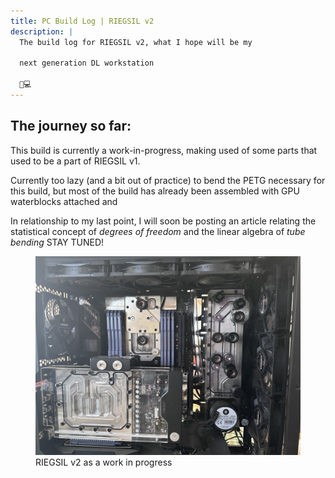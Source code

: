 ```yaml
---
title: PC Build Log | RIEGSIL v2
description: |
  The build log for RIEGSIL v2, what I hope will be my

  next generation DL workstation

  🤖💻
---
```


## The journey so far:

This build is currently a work-in-progress, making used of some parts that used to be a part of RIEGSIL v1.

Currently too lazy (and a bit out of practice) to bend the PETG necessary for this build, but most of the build has already been assembled with GPU waterblocks attached and  

In relationship to my last point, I will soon be posting an article relating the statistical concept of *degrees of freedom* and the linear algebra of *tube bending* STAY TUNED!

<figure>
    <img src="riegsil-v2-wip.jpg">
    <figcaption>
        RIEGSIL v2 as a work in progress
    </figcaption>
</figure>
